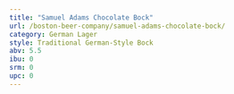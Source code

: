 ```yaml
---
title: "Samuel Adams Chocolate Bock"
url: /boston-beer-company/samuel-adams-chocolate-bock/
category: German Lager
style: Traditional German-Style Bock
abv: 5.5
ibu: 0
srm: 0
upc: 0
---
```


